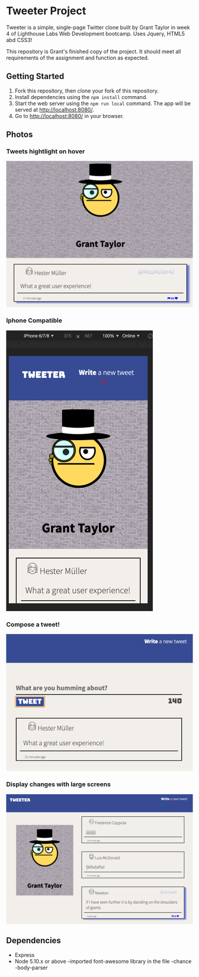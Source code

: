 # Tweeter Project

Tweeter is a simple, single-page Twitter clone built by Grant Taylor in week 4 of Lighthouse Labs Web Development bootcamp. Uses Jquery, HTML5 abd CSS3!

This repository is Grant's finished copy of the project. It should meet all requirements of the assignment and function as expected.

## Getting Started

1. Fork this repository, then clone your fork of this repository.
2. Install dependencies using the `npm install` command.
3. Start the web server using the `npm run local` command. The app will be served at <http://localhost:8080/>.
4. Go to <http://localhost:8080/> in your browser.

## Photos

### Tweets hightlight on hover

![Tweets highlight on hover](https://github.com/granttaylor448/tweeter/blob/master/public/images/tweet-lightup.png?raw=true)

### Iphone Compatible
![Iphone Compatible](https://github.com/granttaylor448/tweeter/blob/master/public/images/Iphone%20compatible.png?raw=true)

### Compose a tweet!
![Compose a tweet!](https://github.com/granttaylor448/tweeter/blob/master/public/images/Compose-tweet.png?raw=true)

### Display changes with large screens
![Display changes with large screens](https://github.com/granttaylor448/tweeter/blob/master/public/images/desktop-display.png?raw=true)

## Dependencies

- Express
- Node 5.10.x or above
-imported font-awesome library in the file
-chance
-body-parser

